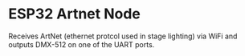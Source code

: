 # ESP32 Artnet Node

Receives ArtNet (ethernet protcol used in stage lighting) via WiFi and outputs DMX-512 on one of the UART ports.
